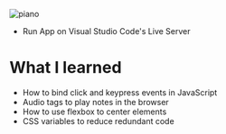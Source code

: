 ![piano](https://user-images.githubusercontent.com/34093736/71786153-e0f14000-3008-11ea-9761-12355912474e.png)

* Run App on Visual Studio Code's Live Server


# What I learned

* How to bind click and keypress events in JavaScript
* Audio tags to play notes in the browser
* How to use flexbox to center elements
* CSS variables to reduce redundant code
